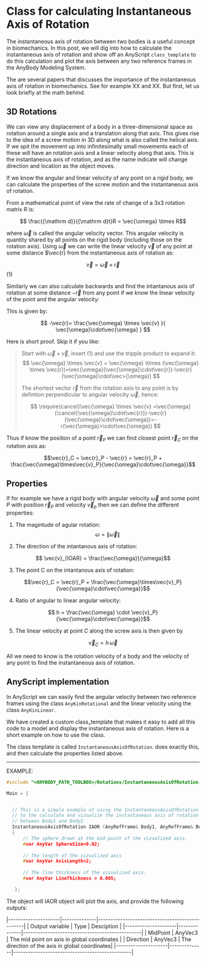 # Class for calculating Instantaneous Axis of Rotation

The instantaneous axis of rotation between two bodies is a useful concept in
biomechanics. In this post, we will dig into how to calculate the instantaneous
axis of rotation and show off an AnyScript `class_template` to do this
calculation and plot the axis between any two reference frames in the AnyBody
Modeling System.

The are several papers that discusses the
importance of the instantaneous axis of rotation in biomechanics. See for
example XX and XX.  But first, let us look briefly at the math behind.

## 3D Rotations

We can view any displacement of a body in a three-dimensional space as rotation
around a single axis and a translation along that axis. This gives rise to the
idea of a screw motion in 3D along what is also called the helical axis. If we
spit the movement up into infinitesimally small movements each of these will
have an rotation axis and a linear velocity along that axis. This is the
instantaneous axis of rotation, and as the name indicate will change direction
and location as the object moves. 

If we know the angular and linear velocity of any point on a rigid body, we can
calculate the properties of the screw motion and the instantaneous axis of
rotation.

From a mathematical point of view the rate of change of a 3x3 rotation matrix
$R$ is:

$$ \frac{{\mathrm d}}{{\mathrm d}t}R = \vec{\omega} \times R$$

where $\vec{\omega}$ is called the angular velocity vector. This angular
velocity is quantity shared by all points on the rigid body (including those on
the rotation axis). Using $\vec{\omega}$ we can write the linear velocity
$\vec{v}$ of any point at some distance $\vec{r} from the instantaneous axis of
rotation as:

$$\vec{v} = \vec{\omega} \times \vec{r}$$ (1)

Similarly we can also calculate backwards and find the intantanous axis of
rotation at some distance $-\vec{r}$ from any point if we know the linear
velocity of the point and the angular velocity:

This is given by:

$$ 
 -\vec{r}= \frac{\vec{\omega} \times \vec{v} }{ \vec{\omega}\cdot\vec{\omega} } 
$$

Here is short proof. Skip it if you like: 

>Start with $\vec{\omega} \times \vec{v}$, insert (1) and use the  tripple product to expand it:
>$$ 
>\vec{\omega} \times \vec{v} = \vec{\omega} \times (\vec{\omega} \times \vec{r})=\vec{\omega}(\vec{\omega}\cdot\vec{r})-\vec{r}(\vec{\omega}\cdot\vec>{\omega})
>$$
>
>The shortest vector $\vec{r}$ from the rotation axis to any point is by defintion perpendicular to angular velocity $\vec{\omega}$, hence:
>
>$$ 
>\require{cancel}\vec{\omega} \times \vec{v} =\vec{\omega}(\cancel{\vec{\omega}\cdot\vec{r}})-\vec{r}(\vec{\omega}\cdot\vec{\omega})=-r(\vec{\omega}>\cdot\vec{\omega})
>$$



Thus if know the position of a point $\vec{r}_P$ we can find closest point
$\vec{r}_C$ on the rotation axis as:

 $$\vec{r}_C = \vec{r}_P - \vec{r} = \vec{r}_P + \frac{\vec{\omega}\times\vec{v}_P}{\vec{\omega}\cdot\vec{\omega}}$$



## Properties

If for example we have a rigid body with angular velocity $\vec{\omega}$ and
some point $P$ with position $\vec{r}_P$ and velocity $\vec{v}_p$ then we can
define the different properties:

1. The magintude of agular rotation:
$$ \omega = \|\vec{\omega}\|$$

2. The direction of the intantanous axis of rotation:

$$ \vec{v}_{IOAR} = \frac{\vec{\omega}}{\omega}$$

3. The point C on the intantanous axis of rotation:

 $$\vec{r}_C = \vec{r}_P + \frac{\vec{\omega}\times\vec{v}_P}{\vec{\omega}\cdot\vec{\omega}}$$

4. Ratio of angular to linear angular velocity:

 $$ h = \frac{\vec{\omega} \cdot \vec{v}_P}{\vec{\omega}\cdot\vec{\omega}}$$

5. The linear velocity at point $C$ along the screw axis is then given by

 $$\vec{v}_C = h\,\vec{\omega}$$


All we need to know is the rotation velocity of a body and the velocity of any point to find the instantaneous axis of rotation. 

## AnyScript implementation

In AnyScript we can easily find the angular velocity between two reference frames using the class `AnyKinRotational` and the linear velocity using the class `AnyKinLinear`. 

We have created a custom class_template that makes it easy to add all this code to a model and display the instantaneous axis of rotation. Here is a short example on how to use the class. 


The class template is called `InstantaneousAxisOfRotation`.  does exactly this, and then calculate the properties listed above. 




------------------







EXAMPLE:
```c++
#include "<ANYBODY_PATH_TOOLBOX>/Rotations/InstantaneousAxisOfRotation.any"

Main = {


  // This is a simple example of using the InstantaneousAxisOfRotation class
  // to the calculate and vizualize the instantaneous axis of rotation 
  // between Body1 and Body2
  InstantaneousAxisOfRotation IAOR (AnyRefFrame& Body1, AnyRefFrame& Body2 ) = 
  {
      // The sphere drawn at the mid point of the vizualized axis.
      #var AnyVar SphereSize=0.02;
      
      // The length of the vizualized axis
      #var AnyVar AxisLength=2;
  
      // The line thickness of the vizualized axis.
      #var AnyVar LineThickness = 0.005;       

   };
```

The object will IAOR object will plot the axis, and provide the following outputs:

|---------------------|--------------|------------------------------------------------|
| Output variable     | Type         | Desciption                                     |
|---------------------|--------------|------------------------------------------------|
| MidPoint            | AnyVec3      | The mid point on axis in global coordinates    |
| Direction           | AnyVec3      | The direction of the axis in global coordinates|
|---------------------|--------------|------------------------------------------------| 
